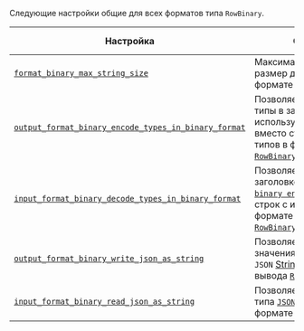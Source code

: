 <!-- Note: This snippet is reused in any file it is imported by -->

Следующие настройки общие для всех форматов типа `RowBinary`.

| Настройка                                                                                                                                              | Описание                                                                                                                                                                                                                                         | По умолчанию |
|------------------------------------------------------------------------------------------------------------------------------------------------------|-----------------------------------------------------------------------------------------------------------------------------------------------------------------------------------------------------------------------------------------------------|--------------|
| [`format_binary_max_string_size`](/operations/settings/settings-formats.md/#format_binary_max_string_size)                                           | Максимально допустимый размер для строки в формате RowBinary.                                                                                                                                                                                   | `1GiB`       |
| [`output_format_binary_encode_types_in_binary_format`](/operations/settings/formats#input_format_binary_decode_types_in_binary_format) | Позволяет записывать типы в заголовке, используя [`binary encoding`](/sql-reference/data-types/data-types-binary-encoding.md) вместо строк с именами типов в формате вывода [`RowBinaryWithNamesAndTypes`](../RowBinaryWithNamesAndTypes.md).  | `false`      |
| [`input_format_binary_decode_types_in_binary_format`](/operations/settings/formats#input_format_binary_decode_types_in_binary_format)   | Позволяет читать типы в заголовке, используя [`binary encoding`](/sql-reference/data-types/data-types-binary-encoding.md) вместо строк с именами типов в формате ввода [`RowBinaryWithNamesAndTypes`](../RowBinaryWithNamesAndTypes.md).    | `false`      |
| [`output_format_binary_write_json_as_string`](/operations/settings/settings-formats.md/#output_format_binary_write_json_as_string)                   | Позволяет записывать значения типа [`JSON`](/sql-reference/data-types/newjson.md) как `JSON` [String](/sql-reference/data-types/string.md) в формате вывода [`RowBinary`](../RowBinary.md).                                                 | `false`      |
| [`input_format_binary_read_json_as_string`](/operations/settings/settings-formats.md/#input_format_binary_read_json_as_string)                       | Позволяет читать значения типа [`JSON`](/sql-reference/data-types/newjson.md) как `JSON` [String](/sql-reference/data-types/string.md) в формате ввода [`RowBinary`](../RowBinary.md).                                                 | `false`      |
